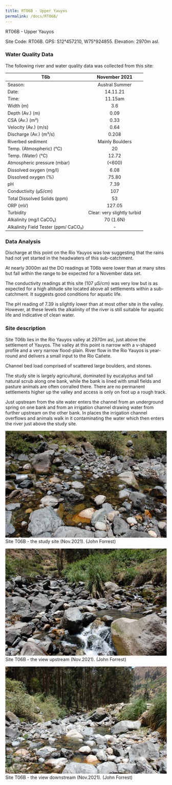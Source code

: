 ```yaml
---
title: RT06B - Upper Yauyos
permalink: /docs/RT06B/
---
```

RT06B - Upper Yauyos

Site Code: RT06B.  GPS: S12°457210, W75°924855. Elevation:
2970m asl.


### Water Quality Data

The following river and water quality data was collected from this site:

|     T6b                                     |            November 2021           |
|---------------------------------------------|:----------------------------------:|
|     Season:                                 |            Austral Summer          |
|     Date:                                   |               14.11.21             |
|     Time:                                   |               11.15am              |
|     Width (m)                               |                 3.6                |
|     Depth (Av.) (m)                         |                 0.09               |
|     CSA (Av.) (m²)                          |                 0.33               |
|     Velocity (Av.) (m/s)                    |                 0.64               |
|     Discharge (Av.) (m³/s)                  |                0.208               |
|     Riverbed sediment                       |           Mainly Boulders          |
|     Temp. (Atmospheric) (°C)                |                  20                |
|     Temp. (Water) (°C)                      |                12.72               |
|     Atmospheric pressure (mbar)             |                (<600)              |
|     Dissolved oxygen (mg/l)                 |                 6.08               |
|     Dissolved oxygen (%)                    |                75.80               |
|     pH                                      |                 7.39               |
|     Conductivity (µS/cm)                    |                 107                |
|     Total Dissolved Solids (ppm)            |                  53                |
|     ORP (mV)                                |                127.05              |
|     Turbidity                               |     Clear: very slightly turbid    |
|     Alkalinity (mg/l CaCO₃)                 |              70 (1.6N)             |
|     Alkalinity Field Tester (ppm/ CaCO₃)    |                  -                 |


### Data Analysis
Discharge at this point on the Rio Yauyos was low suggesting that the rains had not yet started in the headwaters of this sub-catchment. 

At nearly 3000m asl the DO readings at T06b were lower than at many sites but fall within the range to be expected for a November data set. 

The conductivity readings at this site (107 µS/cm) was very low but is as expected for a high altitude site located above all settlements within a sub-catchment. It suggests good conditions for aquatic life.

The pH reading of 7.39 is slightly lower than at most other site in the valley. However, at these levels the alkalinity of the river is still suitable for aquatic life and indicative of clean water. 


### Site description
Site T06b lies in the Rio Yauyos valley at 2970m asl, just above the settlement of Yauyos. The valley at this point is narrow with a v-shaped profile and a very narrow flood-plain. River flow in the Rio Yauyos is year-round and delivers a small input to the Rio Cañete. 

Channel bed load comprised of scattered large boulders, and stones.

The study site is largely agricultural, dominated by eucalyptus and tall natural scrub along one bank, while the bank is lined with small fields and pasture animals are often corralled there. There are no permanent settlements higher up the valley and access is only on foot up a rough track.

Just upstream from the site water enters the channel from an underground spring on one bank and from an irrigation channel drawing water from further upstream on the other bank. In places the irrigation channel overflows and animals walk in it contaminating the water which then enters the river just above the study site. 


![Site T06B - the study site. (John Forrest)](/assets/SiteDescriptions/T6/T6BSSite.JPG)
Site T06B - the study site (Nov.2021). (John Forrest)

![Site T06B - the study site. (John Forrest)](/assets/SiteDescriptions/T6/T6BViewupstream.JPG)
Site T06B - the view upstream (Nov.2021). (John Forrest)

![Site T06B - the study site. (John Forrest)](/assets/SiteDescriptions/T6/T6BViewdownstream.JPG)
Site T06B - the view downstream (Nov.2021). (John Forrest)
